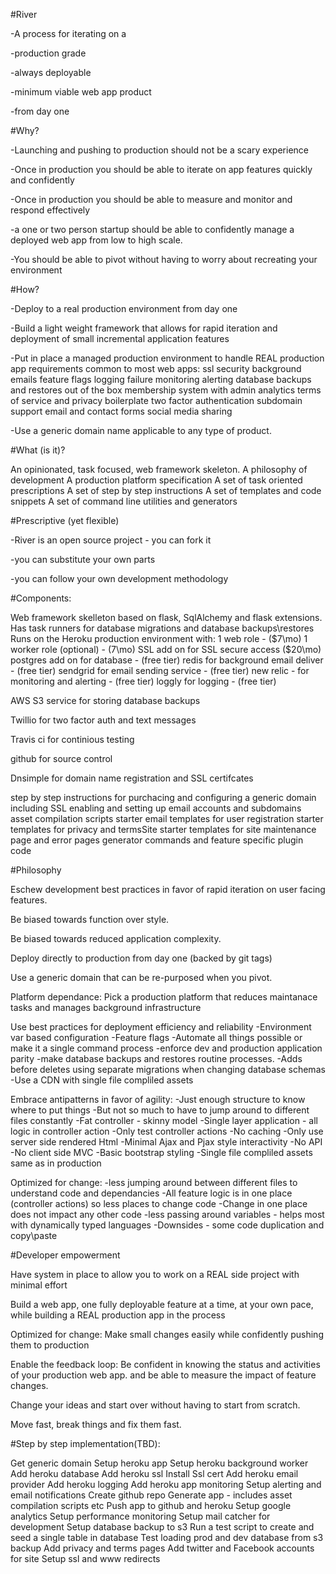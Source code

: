 #River

-A process for iterating on a

-production grade

-always deployable

-minimum viable web app product

-from day one




#Why?

-Launching and pushing to production should not be a scary experience

-Once in production you should be able to iterate on app features quickly and confidently

-Once in production you should be able to measure and monitor and respond effectively

-a one or two person startup should be able to confidently manage a deployed web app
from low to high scale.

-You should be able to pivot without having to worry about recreating your environment


#How?

-Deploy to a real production environment from day one

-Build a light weight framework that allows for rapid iteration
and deployment of small incremental application features

-Put in place a managed production environment to handle REAL production app
requirements common to most web apps:
ssl security
background emails
feature flags
logging
failure monitoring
alerting
database backups and restores
out of the box membership system with admin
analytics
terms of service and privacy boilerplate
two factor authentication
subdomain support
email and contact forms
social media sharing

-Use a generic domain name applicable to any type of product.


#What (is it)?

An opinionated, task focused, web framework skeleton.
A philosophy of development
A production platform specification
A set of task oriented prescriptions
A set of step by step instructions
A set of templates and code snippets
A set of command line utilities and generators

#Prescriptive (yet flexible)


-River is an open source project - you can fork it

-you can substitute your own parts

-you can follow your own development methodology



#Components:

Web framework skelleton based on flask, SqlAlchemy and flask extensions.
Has task runners for database migrations and database backups\restores
Runs on the Heroku production environment with:
1 web role - ($7\mo)
1 worker role (optional) - (7\mo)
SSL add on for SSL secure access ($20\mo)
postgres add on for database - (free tier)
redis for background email deliver - (free tier)
sendgrid for email sending service - (free tier)
new relic - for monitoring and alerting - (free tier)
loggly for logging - (free tier)


AWS S3 service for storing database backups

Twillio for two factor auth and text messages

Travis ci for continious testing

github for source control

Dnsimple for domain name registration and SSL certifcates

step by step instructions for purchacing and configuring
a generic domain including SSL enabling and setting up email accounts
and subdomains
asset compilation scripts
starter email templates for user registration
starter templates for privacy and termsSite
starter templates for site maintenance page and error pages
generator commands and feature specific plugin code


#Philosophy

Eschew development best practices in favor of rapid iteration on
user facing features.

Be biased towards function over style.

Be biased towards reduced application complexity.

Deploy directly to production from day one (backed by git tags)

Use a generic domain that can be re-purposed when you pivot.

Platform dependance:
Pick a production platform that reduces maintanace tasks and manages background infrastructure


Use best practices for deployment efficiency and reliability
-Environment var based configuration
-Feature flags
-Automate all things possible or make it a single command process
-enforce dev and production application parity
-make database backups and restores routine processes.
-Adds before deletes using separate migrations when changing database schemas
-Use a CDN with single file compliled assets

Embrace antipatterns in favor of agility:
-Just enough structure to know where to put things
-But not so much to have to jump around to different files constantly
-Fat controller - skinny model
-Single layer application - all logic in controller action
-Only test controller actions
-No caching
-Only use server side rendered Html
-Minimal Ajax and Pjax style interactivity
-No API
-No client side MVC
-Basic bootstrap styling
-Single file compliled assets same as in production


Optimized for change:
-less jumping around between different files to understand code and dependancies
-All feature logic is in one place (controller actions) so less places to change code
-Change in one place does not impact any other code
-less passing around variables - helps most with dynamically typed languages
-Downsides - some code duplication and copy\paste



#Developer empowerment

Have system in place to allow you to work on a REAL side project with minimal
effort

Build a web app, one fully deployable feature at a time, at your own
pace, while building a REAL production app in the process

Optimized for change:
Make small changes easily while confidently pushing them to production

Enable the feedback loop:
Be confident in knowing the status and activities of your production web app.
and be able to measure the impact of feature changes.

Change your ideas and start over without having to start from scratch.

Move fast, break things and fix them fast.


#Step by step implementation(TBD):

Get generic domain
Setup heroku app
Setup heroku background worker
Add heroku database
Add heroku ssl
Install Ssl cert
Add heroku email provider
Add heroku logging
Add heroku app monitoring
Setup alerting and email notifications
Create github repo
Generate app - includes asset compilation scripts etc
Push app to github and heroku
Setup google analytics
Setup performance monitoring
Setup mail catcher for development
Setup database backup to s3
Run a test script to create and seed a single table in database
Test loading prod and dev database from s3 backup
Add privacy and terms pages
Add twitter and Facebook accounts for site
Setup ssl and www redirects







